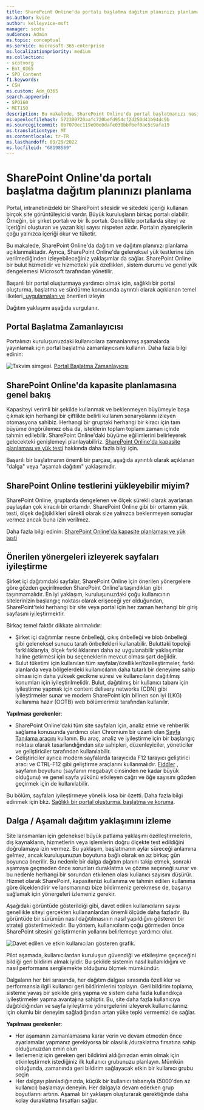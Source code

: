```yaml
---
title: SharePoint Online'da portalı başlatma dağıtım planınızı planlama
ms.author: kvice
author: kelleyvice-msft
manager: scotv
audience: Admin
ms.topic: conceptual
ms.service: microsoft-365-enterprise
ms.localizationpriority: medium
ms.collection:
- scotvorg
- Ent_O365
- SPO_Content
f1.keywords:
- CSH
ms.custom: Adm_O365
search.appverid:
- SPO160
- MET150
description: Bu makalede, SharePoint Online'da portal başlatmanızı nasıl planlayabileceğiniz ve başarılı bir başlatma için atılması gereken adımlar açıklanmaktadır
ms.openlocfilehash: 572300720aafc720befd954cf2d250d41b94dc9b
ms.sourcegitcommit: 0b7070ec119e00e0dafe030bbfbef0ae5c9afa19
ms.translationtype: MT
ms.contentlocale: tr-TR
ms.lasthandoff: 09/29/2022
ms.locfileid: "68198569"
---
```

# <a name="planning-your-portal-launch-roll-out-plan-in-sharepoint-online"></a>SharePoint Online'da portalı başlatma dağıtım planınızı planlama

Portal, intranetinizdeki bir SharePoint sitesidir ve sitedeki içeriği kullanan birçok site görüntüleyicisi vardır. Büyük kuruluşların birkaç portalı olabilir. Örneğin, bir şirket portalı ve bir İk portalı. Genellikle portallarda siteyi ve içeriğini oluşturan ve yazan kişi sayısı nispeten azdır. Portalın ziyaretçilerin çoğu yalnızca içeriği okur ve tüketir.

Bu makalede, SharePoint Online'da dağıtım ve dağıtım planınızı planlama açıklanmaktadır. Ayrıca, SharePoint Online'da geleneksel yük testlerine izin verilmediğinden izleyebileceğiniz yaklaşımlar da sağlar. SharePoint Online bir bulut hizmetidir ve hizmetteki yük özellikleri, sistem durumu ve genel yük dengelemesi Microsoft tarafından yönetilir.

Başarılı bir portal oluşturmaya yardımcı olmak için, sağlıklı bir portal oluşturma, başlatma ve sürdürme konusunda ayrıntılı olarak açıklanan temel ilkeleri[, uygulamaları ve](/sharepoint/portal-health) önerileri izleyin

Dağıtım yaklaşımı aşağıda vurgulanır.

## <a name="portal-launch-scheduler"></a>Portal Başlatma Zamanlayıcısı

Portalınızı kuruluşunuzdaki kullanıcılara zamanlanmış aşamalarda yayınlamak için portal başlatma zamanlayıcısını kullanın. Daha fazla bilgi edinin:

![Takvim simgesi.](../media/calendar.png) [Portal Başlatma Zamanlayıcısı](/microsoft-365/enterprise/portallaunchscheduler)

## <a name="overview-of-capacity-planning-in-sharepoint-online"></a>SharePoint Online'da kapasite planlamasına genel bakış

Kapasiteyi verimli bir şekilde kullanmak ve beklenmeyen büyümeyle başa çıkmak için herhangi bir çiftlikte belirli kullanım senaryolarını izleyen otomasyona sahibiz. Herhangi bir gruptaki herhangi bir kiracı için tam büyüme öngörülemez olsa da, isteklerin toplam toplamı zaman içinde tahmin edilebilir. SharePoint Online'daki büyüme eğilimlerini belirleyerek gelecekteki genişlemeyi planlayabiliriz. [SharePoint Online'da kapasite planlaması ve yük testi](capacity-planning-and-load-testing-sharepoint-online.md) hakkında daha fazla bilgi için.

Başarılı bir başlatmanın önemli bir parçası, aşağıda ayrıntılı olarak açıklanan "dalga" veya "aşamalı dağıtım" yaklaşımıdır.

## <a name="can-i-load-test-sharepoint-online"></a>SharePoint Online testlerini yükleyebilir miyim?

SharePoint Online, gruplarda dengelenen ve ölçek sürekli olarak ayarlanan paylaşılan çok kiracılı bir ortamdır. SharePoint Online gibi bir ortamın yük testi, ölçek değişiklikleri sürekli olarak size yalnızca beklenmeyen sonuçlar vermez ancak buna izin verilmez.

Daha fazla bilgi edinin:  [SharePoint Online'da kapasite planlaması ve yük testi](capacity-planning-and-load-testing-sharepoint-online.md)

## <a name="optimize-pages-by-following-recommended-guidelines"></a>Önerilen yönergeleri izleyerek sayfaları iyileştirme

Şirket içi dağıtımdaki sayfalar, SharePoint Online için önerilen yönergelere göre gözden geçirilmeden SharePoint Online'a taşındıkları gibi taşınmamalıdır. En iyi yaklaşım, kuruluşunuzdaki çoğu kullanıcının sitelerinizin başlangıç noktası olarak erişeceği yer olduğundan, SharePoint'teki herhangi bir site veya portal için her zaman herhangi bir giriş sayfasını iyileştirmektir.

Birkaç temel faktör dikkate alınmalıdır:

- Şirket içi dağıtımlar nesne önbelleği, çıkış önbelleği ve blob önbelleği gibi geleneksel sunucu tarafı önbellekleri kullanabilir. Buluttaki topoloji farklılıklarıyla, ölçek farklılıklarının daha az uygulanabilir yaklaşımlar haline getirmesi için bu seçeneklerin mevcut olması şart değildir.
- Bulut tüketimi için kullanılan tüm sayfalar/özellikler/özelleştirmeler, farklı alanlarda veya bölgelerdeki kullanıcıların daha tutarlı bir deneyime sahip olması için daha yüksek gecikme süresi ve kullanıcıların dağıtılmış konumları için iyileştirilmelidir. Bulut, dağıtılmış bir kullanıcı tabanı için iyileştirme yapmak için content delivery networks (CDN) gibi iyileştirmeler sunar ve modern SharePoint için bilinen son iyi (LKG) kullanıma hazır (OOTB) web bölümlerimiz tarafından kullanılır.

**Yapılması gerekenler**:

- SharePoint Online'daki tüm site sayfaları için, analiz etme ve rehberlik sağlama konusunda yardımcı olan Chromium bir uzantı olan [Sayfa Tanılama aracını](./page-diagnostics-for-spo.md) kullanın. Bu araç, analiz ve iyileştirme için bir başlangıç noktası olarak tasarlandığından site sahipleri, düzenleyiciler, yöneticiler ve geliştiriciler tarafından kullanılabilir.
- Geliştiriciler ayrıca modern sayfalarda tarayıcıda F12 tarayıcı geliştirici aracı ve CTRL-F12 gibi geliştirme araçlarını kullanmalıdır. [Fiddler](https://www.telerik.com/download/fiddler) , sayfanın boyutunu (sayfanın megabayt cinsinden ne kadar büyük olduğunu) ve genel sayfa yükünü etkileyen çağrı ve öğe sayısını gözden geçirmek için de kullanılabilir.

Bu bölüm, sayfaları iyileştirmeye yönelik kısa bir özetti.  Daha fazla bilgi edinmek için bkz.  [Sağlıklı bir portal oluşturma, başlatma ve koruma](/sharepoint/portal-health).

## <a name="follow-a-wave--phased-roll-out-approach"></a>Dalga / Aşamalı dağıtım yaklaşımını izleme

Site lansmanları için geleneksel büyük patlama yaklaşımı özelleştirmelerin, dış kaynakların, hizmetlerin veya işlemlerin doğru ölçekte test edildiğini doğrulamaya izin vermez. Bu yaklaşım, başlatmanın aylar süreceği anlamına gelmez, ancak kuruluşunuzun boyutuna bağlı olarak en az birkaç gün boyunca önerilir. Bu nedenle bir dalga dağıtım planını takip etmek, sonraki aşamaya geçmeden önce sorunları duraklatma ve çözme seçeneği sunar ve bu nedenle herhangi bir sorundan etkilenen olası kullanıcı sayısını düşürür. Hizmet olarak SharePoint, kapasitenizi kullanıma ve tahmin edilen kullanıma göre ölçeklendirir ve lansmanınızı bize bildirmeniz gerekmese de, başarıyı sağlamak için yönergeleri izlemeniz gerekir.

Aşağıdaki görüntüde gösterildiği gibi, davet edilen kullanıcıların sayısı genellikle siteyi gerçekten kullananlardan önemli ölçüde daha fazladır. Bu görüntüde bir sürümün nasıl dağıtılmasının nasıl yapıldığını gösteren bir strateji gösterilmektedir. Bu yöntem, kullanıcıların çoğu görmeden önce SharePoint sitesini geliştirmenin yollarını belirlemeye yardımcı olur.

![Davet edilen ve etkin kullanıcıları gösteren grafik.](../media/0bc14a20-9420-4986-b9b9-fbcd2c6e0fb9.png)

Pilot aşamada, kullanıcılardan kuruluşun güvendiği ve etkileşime geçeceğini bildiği geri bildirim almak iyidir. Bu şekilde sistemin nasıl kullanıldığını ve nasıl performans sergilemekte olduğunu ölçmek mümkündür.

Dalgaların her biri sırasında, her dağıtım dalgası sırasında özellikler ve performansla ilgili kullanıcı geri bildirimlerini toplayın. Geri bildirim toplama, sisteme yavaş bir şekilde giriş yapma ve sistem daha fazla kullandıkça iyileştirmeler yapma avantajına sahiptir. Bu, site daha fazla kullanıcıya dağıtıldığından ve sayfa iyileştirme yönergelerini izleyerek kullanıcılarınız için olumlu bir deneyim sağladığından artan yüke tepki vermemizi de sağlar.

**Yapılması gerekenler**:

- Her aşamanın zamanlamasına karar verin ve devam etmeden önce ayarlamalar yapmanız gerekiyorsa bir olasılık /duraklatma fırsatına sahip olduğunuzdan emin olun
- İlerlemeniz için gereken geri bildirimi aldığınızdan emin olmak için etkinleştirmek istediğiniz ilk kullanıcı grubunuzu planlayın.  Mümkün olduğunda, zamanında geri bildirim sağlayacak etkin bir kullanıcı grubu seçin
- Her dalgayı planladığınızda, küçük bir kullanıcı tabanıyla (5000'den az kullanıcı) başlamayı deneyin. Her dalgayla devam ederken grup boyutlarını artırın. Aşamalı bir yaklaşım oluşturarak gerektiğinde daha kolay duraklatma fırsatları sağlar.
